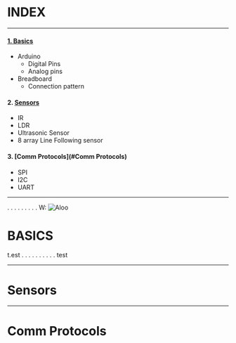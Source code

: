 # INDEX 
---

#### [1. Basics](#BASICS)

* Arduino
    * Digital Pins
    * Analog pins
* Breadboard
    * Connection pattern 
#### 2. [Sensors](#Sensors)
 
* IR
* LDR
* Ultrasonic Sensor
* 8 array Line Following sensor 
#### 3. [Comm Protocols](#Comm Protocols)
* SPI
* I2C
* UART
---
.
.
.
.
.
.
.
.
.
W: ![Aloo](https://i2.wp.com/s.wordpress.org/about/images/logos/wordpress-logo-32.png
"Title")

# BASICS
t.est
.
.
.
.
.
.
.
.
.
.
test

----
# Sensors
----
# Comm Protocols
